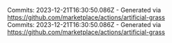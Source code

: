 Commits: 2023-12-21T16:30:50.086Z - Generated via https://github.com/marketplace/actions/artificial-grass
<br>
Commits: 2023-12-21T16:30:50.086Z - Generated via https://github.com/marketplace/actions/artificial-grass
<br>
